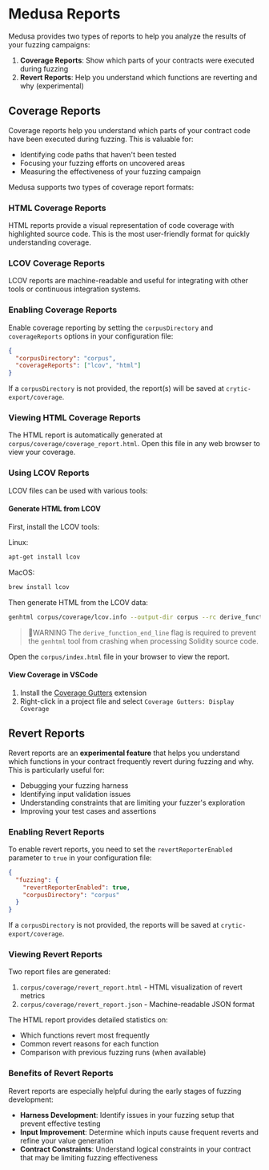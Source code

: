 # Medusa Reports

Medusa provides two types of reports to help you analyze the results of your fuzzing campaigns:

1. **Coverage Reports**: Show which parts of your contracts were executed during fuzzing
2. **Revert Reports**: Help you understand which functions are reverting and why (experimental)

## Coverage Reports

Coverage reports help you understand which parts of your contract code have been executed during fuzzing. This is valuable for:

- Identifying code paths that haven't been tested
- Focusing your fuzzing efforts on uncovered areas
- Measuring the effectiveness of your fuzzing campaign

Medusa supports two types of coverage report formats:

### HTML Coverage Reports

HTML reports provide a visual representation of code coverage with highlighted source code. This is the most user-friendly format for quickly understanding coverage.

### LCOV Coverage Reports

LCOV reports are machine-readable and useful for integrating with other tools or continuous integration systems.

### Enabling Coverage Reports

Enable coverage reporting by setting the `corpusDirectory` and `coverageReports` options in your configuration file:

```json
{
  "corpusDirectory": "corpus",
  "coverageReports": ["lcov", "html"]
}
```

If a `corpusDirectory` is not provided, the report(s) will be saved at `crytic-export/coverage`.
### Viewing HTML Coverage Reports

The HTML report is automatically generated at `corpus/coverage/coverage_report.html`. Open this file in any web browser to view your coverage.

### Using LCOV Reports

LCOV files can be used with various tools:

#### Generate HTML from LCOV

First, install the LCOV tools:

Linux:
```bash
apt-get install lcov
```

MacOS:
```bash
brew install lcov
```

Then generate HTML from the LCOV data:
```bash
genhtml corpus/coverage/lcov.info --output-dir corpus --rc derive_function_end_line=0
```

> 🚩WARNING
> The `derive_function_end_line` flag is required to prevent the `genhtml` tool from crashing when processing Solidity source code.

Open the `corpus/index.html` file in your browser to view the report.

#### View Coverage in VSCode

1. Install the [Coverage Gutters](https://marketplace.visualstudio.com/items?itemName=ryanluker.vscode-coverage-gutters) extension
2. Right-click in a project file and select `Coverage Gutters: Display Coverage`

## Revert Reports

Revert reports are an **experimental feature** that helps you understand which functions in your contract frequently revert during fuzzing and why. This is particularly useful for:

- Debugging your fuzzing harness
- Identifying input validation issues
- Understanding constraints that are limiting your fuzzer's exploration
- Improving your test cases and assertions

### Enabling Revert Reports

To enable revert reports, you need to set the `revertReporterEnabled` parameter to `true` in your configuration file:

```json
{
  "fuzzing": {
    "revertReporterEnabled": true,
    "corpusDirectory": "corpus"
  }
}
```

If a `corpusDirectory` is not provided, the reports will be saved at `crytic-export/coverage`.

### Viewing Revert Reports

Two report files are generated:

1. `corpus/coverage/revert_report.html` - HTML visualization of revert metrics
2. `corpus/coverage/revert_report.json` - Machine-readable JSON format

The HTML report provides detailed statistics on:
- Which functions revert most frequently
- Common revert reasons for each function
- Comparison with previous fuzzing runs (when available)

### Benefits of Revert Reports

Revert reports are especially helpful during the early stages of fuzzing development:

- **Harness Development**: Identify issues in your fuzzing setup that prevent effective testing
- **Input Improvement**: Determine which inputs cause frequent reverts and refine your value generation
- **Contract Constraints**: Understand logical constraints in your contract that may be limiting fuzzing effectiveness